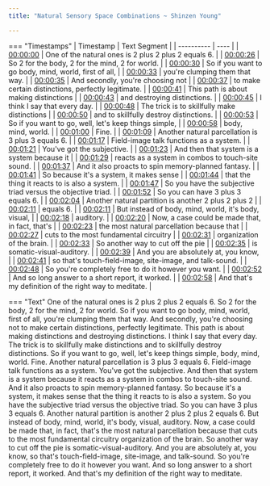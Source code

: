 ```yaml
---
title: "Natural Sensory Space Combinations ~ Shinzen Young"

---
```

=== "Timestamps"
    | Timestamp | Text Segment |
    | ---------- | ----  |
    | [00:00:00](https://www.youtube.com/watch?v=ON9nSWAaiWM&t=0) |  One of the natural ones is 2 plus 2 plus 2 equals 6. |
    | [00:00:26](https://www.youtube.com/watch?v=ON9nSWAaiWM&t=26) |  So 2 for the body, 2 for the mind, 2 for world. |
    | [00:00:30](https://www.youtube.com/watch?v=ON9nSWAaiWM&t=30) |  So if you want to go body, mind, world, first of all, |
    | [00:00:33](https://www.youtube.com/watch?v=ON9nSWAaiWM&t=33) |  you're clumping them that way. |
    | [00:00:35](https://www.youtube.com/watch?v=ON9nSWAaiWM&t=35) |  And secondly, you're choosing not |
    | [00:00:37](https://www.youtube.com/watch?v=ON9nSWAaiWM&t=37) |  to make certain distinctions, perfectly legitimate. |
    | [00:00:41](https://www.youtube.com/watch?v=ON9nSWAaiWM&t=41) |  This path is about making distinctions |
    | [00:00:43](https://www.youtube.com/watch?v=ON9nSWAaiWM&t=43) |  and destroying distinctions. |
    | [00:00:45](https://www.youtube.com/watch?v=ON9nSWAaiWM&t=45) |  I think I say that every day. |
    | [00:00:48](https://www.youtube.com/watch?v=ON9nSWAaiWM&t=48) |  The trick is to skillfully make distinctions |
    | [00:00:50](https://www.youtube.com/watch?v=ON9nSWAaiWM&t=50) |  and to skillfully destroy distinctions. |
    | [00:00:53](https://www.youtube.com/watch?v=ON9nSWAaiWM&t=53) |  So if you want to go, well, let's keep things simple, |
    | [00:00:58](https://www.youtube.com/watch?v=ON9nSWAaiWM&t=58) |  body, mind, world. |
    | [00:01:00](https://www.youtube.com/watch?v=ON9nSWAaiWM&t=60) |  Fine. |
    | [00:01:09](https://www.youtube.com/watch?v=ON9nSWAaiWM&t=69) |  Another natural parcellation is 3 plus 3 equals 6. |
    | [00:01:17](https://www.youtube.com/watch?v=ON9nSWAaiWM&t=77) |  Field-image talk functions as a system. |
    | [00:01:21](https://www.youtube.com/watch?v=ON9nSWAaiWM&t=81) |  You've got the subjective. |
    | [00:01:23](https://www.youtube.com/watch?v=ON9nSWAaiWM&t=83) |  And then that system is a system because it |
    | [00:01:29](https://www.youtube.com/watch?v=ON9nSWAaiWM&t=89) |  reacts as a system in combos to touch-site sound. |
    | [00:01:37](https://www.youtube.com/watch?v=ON9nSWAaiWM&t=97) |  And it also proacts to spin memory-planned fantasy. |
    | [00:01:41](https://www.youtube.com/watch?v=ON9nSWAaiWM&t=101) |  So because it's a system, it makes sense |
    | [00:01:44](https://www.youtube.com/watch?v=ON9nSWAaiWM&t=104) |  that the thing it reacts to is also a system. |
    | [00:01:47](https://www.youtube.com/watch?v=ON9nSWAaiWM&t=107) |  So you have the subjective triad versus the objective triad. |
    | [00:01:52](https://www.youtube.com/watch?v=ON9nSWAaiWM&t=112) |  So you can have 3 plus 3 equals 6. |
    | [00:02:04](https://www.youtube.com/watch?v=ON9nSWAaiWM&t=124) |  Another natural partition is another 2 plus 2 plus 2 |
    | [00:02:11](https://www.youtube.com/watch?v=ON9nSWAaiWM&t=131) |  equals 6. |
    | [00:02:11](https://www.youtube.com/watch?v=ON9nSWAaiWM&t=131) |  But instead of body, mind, world, it's body, visual, |
    | [00:02:18](https://www.youtube.com/watch?v=ON9nSWAaiWM&t=138) |  auditory. |
    | [00:02:20](https://www.youtube.com/watch?v=ON9nSWAaiWM&t=140) |  Now, a case could be made that, in fact, that's |
    | [00:02:23](https://www.youtube.com/watch?v=ON9nSWAaiWM&t=143) |  the most natural parcellation because that |
    | [00:02:27](https://www.youtube.com/watch?v=ON9nSWAaiWM&t=147) |  cuts to the most fundamental circuitry |
    | [00:02:31](https://www.youtube.com/watch?v=ON9nSWAaiWM&t=151) |  organization of the brain. |
    | [00:02:33](https://www.youtube.com/watch?v=ON9nSWAaiWM&t=153) |  So another way to cut off the pie |
    | [00:02:35](https://www.youtube.com/watch?v=ON9nSWAaiWM&t=155) |  is somatic-visual-auditory. |
    | [00:02:39](https://www.youtube.com/watch?v=ON9nSWAaiWM&t=159) |  And you are absolutely at, you know, |
    | [00:02:41](https://www.youtube.com/watch?v=ON9nSWAaiWM&t=161) |  so that's touch-field-image, site-image, and talk-sound. |
    | [00:02:48](https://www.youtube.com/watch?v=ON9nSWAaiWM&t=168) |  So you're completely free to do it however you want. |
    | [00:02:52](https://www.youtube.com/watch?v=ON9nSWAaiWM&t=172) |  And so long answer to a short report, it worked. |
    | [00:02:58](https://www.youtube.com/watch?v=ON9nSWAaiWM&t=178) |  And that's my definition of the right way to meditate. |

=== "Text"
     One of the natural ones is 2 plus 2 plus 2 equals 6. So 2 for the body, 2 for the mind, 2 for world. So if you want to go body, mind, world, first of all, you're clumping them that way. And secondly, you're choosing not to make certain distinctions, perfectly legitimate. This path is about making distinctions and destroying distinctions. I think I say that every day. The trick is to skillfully make distinctions and to skillfully destroy distinctions. So if you want to go, well, let's keep things simple, body, mind, world. Fine. Another natural parcellation is 3 plus 3 equals 6. Field-image talk functions as a system. You've got the subjective. And then that system is a system because it reacts as a system in combos to touch-site sound. And it also proacts to spin memory-planned fantasy. So because it's a system, it makes sense that the thing it reacts to is also a system. So you have the subjective triad versus the objective triad. So you can have 3 plus 3 equals 6. Another natural partition is another 2 plus 2 plus 2 equals 6. But instead of body, mind, world, it's body, visual, auditory. Now, a case could be made that, in fact, that's the most natural parcellation because that cuts to the most fundamental circuitry organization of the brain. So another way to cut off the pie is somatic-visual-auditory. And you are absolutely at, you know, so that's touch-field-image, site-image, and talk-sound. So you're completely free to do it however you want. And so long answer to a short report, it worked. And that's my definition of the right way to meditate.